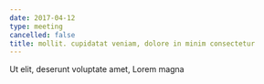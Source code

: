 ```yaml
---
date: 2017-04-12
type: meeting
cancelled: false
title: mollit. cupidatat veniam, dolore in minim consectetur
---
```

Ut elit, deserunt voluptate amet, Lorem magna